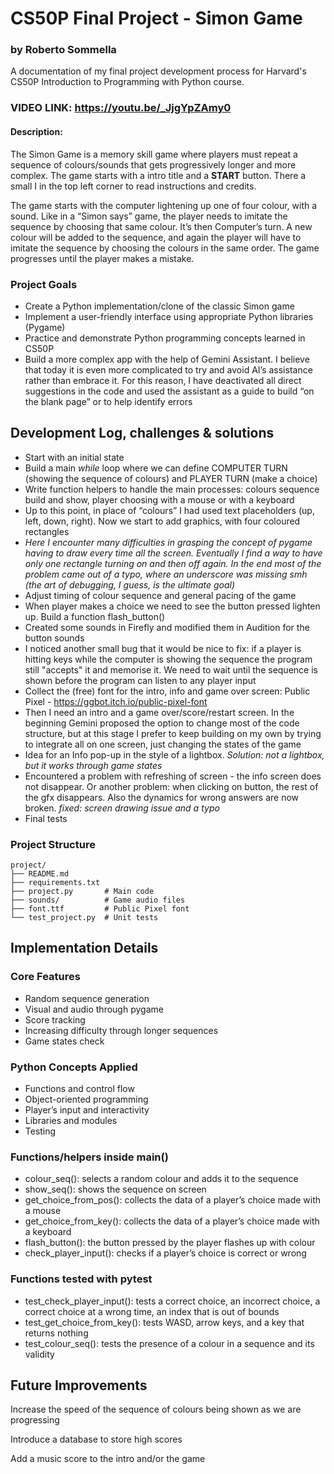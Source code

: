 # CS50P Final Project - Simon Game

### by Roberto Sommella

A documentation of my final project development process for Harvard's CS50P Introduction to Programming with Python course.

### VIDEO LINK: https://youtu.be/_JjgYpZAmy0

#### Description:

The Simon Game is a memory skill game where players must repeat a sequence of colours/sounds that gets progressively longer and more complex. The game starts with a intro title and a **START** button. There a small I in the top left corner to read instructions and credits. 

The game starts with the computer lightening up one of four colour, with a sound. Like in a “Simon says” game, the player needs to imitate the sequence by choosing that same colour. It’s then Computer’s turn. A new colour will be added to the sequence, and again the player will have to imitate the sequence by choosing the colours in the same order. The game progresses until the player makes a mistake.

### Project Goals

- Create a Python implementation/clone of the classic Simon game
- Implement a user-friendly interface using appropriate Python libraries (Pygame)
- Practice and demonstrate Python programming concepts learned in CS50P
- Build a more complex app with the help of Gemini Assistant. I believe that today it is even more complicated to try and avoid AI’s assistance rather than embrace it. For this reason, I have deactivated all direct suggestions in the code and used the assistant as a guide to build “on the blank page” or to help identify errors

## Development Log, challenges & solutions

- Start with an initial state
- Build a main *while* loop where we can define COMPUTER TURN (showing the sequence of colours) and PLAYER TURN (make a choice)
- Write function helpers to handle the main processes: colours sequence build and show, player choosing with a mouse or with a keyboard
- Up to this point, in place of “colours” I had used text placeholders (up, left, down, right). Now we start to add graphics, with four coloured rectangles
- *Here I encounter many difficulties in grasping the concept of pygame having to draw every time all the screen. Eventually I find a way to have only one rectangle turning on and then off again. In the end most of the problem came out of a typo, where an underscore was missing smh (the art of debugging, I guess, is the ultimate goal)*
- Adjust timing of colour sequence and general pacing of the game
- When player makes a choice we need to see the button pressed lighten up. Build a function flash_button()
- Created some sounds in Firefly and modified them in Audition for the button sounds
- I noticed another small bug that it would be nice to fix: if a player is hitting keys while the computer is showing the sequence the program still "accepts" it and memorise it. We need to wait until the sequence is shown before the program can listen to any player input
- Collect the (free) font for the intro, info and game over screen: Public Pixel - https://ggbot.itch.io/public-pixel-font
- Then I need an intro and a game over/score/restart screen. In the beginning Gemini proposed the option to change most of the code structure, but at this stage I prefer to keep building on my own by trying to integrate all on one screen, just changing the states of the game
- Idea for an Info pop-up in the style of a lightbox. *Solution: not a lightbox, but it works through game states*
- Encountered a problem with refreshing of screen - the info screen does not disappear. Or another problem: when clicking on button, the rest of the gfx disappears. Also the dynamics for wrong answers are now broken. *fixed: screen drawing issue and a typo*
- Final tests

### Project Structure

```
project/
├── README.md
├── requirements.txt
├── project.py       # Main code
├── sounds/          # Game audio files
├── font.ttf         # Public Pixel font
└── test_project.py  # Unit tests

```

## Implementation Details

### Core Features

- Random sequence generation
- Visual and audio through pygame
- Score tracking
- Increasing difficulty through longer sequences
- Game states check

### Python Concepts Applied

- Functions and control flow
- Object-oriented programming
- Player’s input and interactivity
- Libraries and modules
- Testing

### Functions/helpers inside main()

- colour_seq(): selects a random colour and adds it to the sequence
- show_seq(): shows the sequence on screen
- get_choice_from_pos(): collects the data of a player’s choice made with a mouse
- get_choice_from_key(): collects the data of a player’s choice made with a keyboard
- flash_button(): the button pressed by the player flashes up with colour
- check_player_input(): checks if a player’s choice is correct or wrong

### Functions tested with pytest

- test_check_player_input(): tests a correct choice, an incorrect choice, a correct choice at a wrong time, an index that is out of bounds
- test_get_choice_from_key(): tests WASD, arrow keys, and a key that returns nothing
- test_colour_seq(): tests the presence of a colour in a sequence and its validity

## Future Improvements

Increase the speed of the sequence of colours being shown as we are progressing

Introduce a database to store high scores

Add a music score to the intro and/or the game
